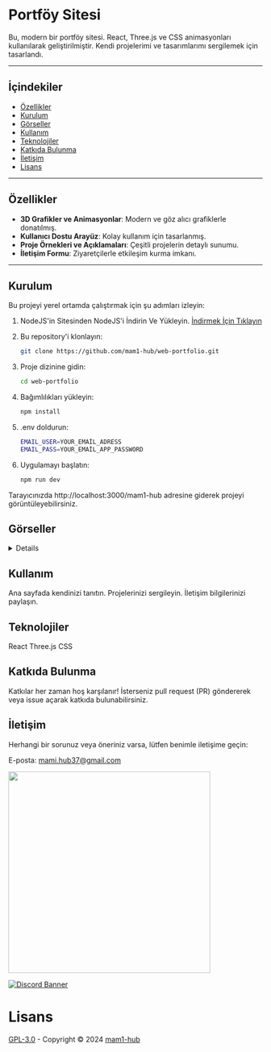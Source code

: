 # **Portföy Sitesi**

Bu, modern bir portföy sitesi. React, Three.js ve CSS animasyonları kullanılarak geliştirilmiştir. Kendi projelerimi ve tasarımlarımı sergilemek için tasarlandı.

---


## **İçindekiler**

- [Özellikler](#özellikler)
- [Kurulum](#kurulum)
- [Görseller](#Görseller)
- [Kullanım](#kullanım)
- [Teknolojiler](#teknolojiler)
- [Katkıda Bulunma](#katkıda-bulunma)
- [İletişim](#iletişim)
- [Lisans](#Lisans)


---


## **Özellikler**

- **3D Grafikler ve Animasyonlar**: Modern ve göz alıcı grafiklerle donatılmış.
- **Kullanıcı Dostu Arayüz**: Kolay kullanım için tasarlanmış.
- **Proje Örnekleri ve Açıklamaları**: Çeşitli projelerin detaylı sunumu.
- **İletişim Formu**: Ziyaretçilerle etkileşim kurma imkanı.

---


## **Kurulum**

Bu projeyi yerel ortamda çalıştırmak için şu adımları izleyin:

1. NodeJS'in Sitesinden NodeJS'i İndirin Ve Yükleyin.  [İndirmek İçin Tıklayın](https://nodejs.org/en)

2. Bu repository'i klonlayın:
   ```sh
   git clone https://github.com/mam1-hub/web-portfolio.git
   ```

3. Proje dizinine gidin:
   ```sh
   cd web-portfolio
   ```

4. Bağımlılıkları yükleyin:
   ```sh
   npm install
   ```

5. .env doldurun:
   ```sh
   EMAIL_USER=YOUR_EMAİL_ADRESS
   EMAIL_PASS=YOUR_EMAİL_APP_PASSWORD
   ```

6. Uygulamayı başlatın:
   ```sh
   npm run dev
   ```


Tarayıcınızda http://localhost:3000/mam1-hub adresine giderek projeyi görüntüleyebilirsiniz.


## **Görseller**
<details>
 <img width="450" alt="image" src="./assets/ss1.png">
 <img width="450" alt="image" src="./assets/ss2.png">
 <img width="450" alt="image" src="./assets/ss3.png">
 <img width="450" alt="image" src="./assets/ss4.png">
</details>


## **Kullanım**

Ana sayfada kendinizi tanıtın.
Projelerinizi sergileyin.
İletişim bilgilerinizi paylaşın.


## **Teknolojiler**

React
Three.js
CSS


## **Katkıda Bulunma**

Katkılar her zaman hoş karşılanır! İsterseniz pull request (PR) göndererek veya issue açarak katkıda bulunabilirsiniz.


## **İletişim**

Herhangi bir sorunuz veya öneriniz varsa, lütfen benimle iletişime geçin:

E-posta: mami.hub37@gmail.com

<a href="https://discord.com/users/836876485704941568"><img  width="400px" src="https://lanyard.kyrie25.me/api/836876485704941568?decoration=true&useDisplayName=true&animationDuration=2s&waveColor=3256a8&imgStyle=square&imgBorderRadius=16px&bg=DD272700&idleMessage=MaMi"></a>

[![Discord Banner](https://api.weblutions.com/discord/invite/smog/)](https://discord.gg/smog)

# **Lisans**

[GPL-3.0](https://www.gnu.org/licenses/gpl-3.0.html) - Copyright © 2024 [mam1-hub](https://github.com/mam1-hub)
